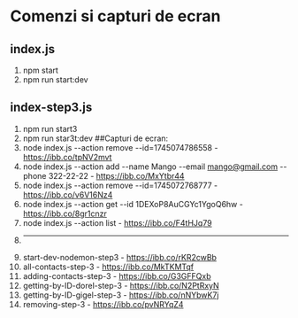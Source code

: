 # Comenzi si capturi de ecran
## index.js
  1. npm start
  2. npm run start:dev
## index-step3.js
  1. npm run start3
  2. npm run star3t:dev
##Capturi de ecran:
1. node index.js --action remove --id=1745074786558  -  https://ibb.co/tpNV2mvt
2. node index.js --action add --name Mango --email mango@gmail.com --phone 322-22-22  -  https://ibb.co/MxYtbr44
3. node index.js --action remove --id=1745072768777  -  https://ibb.co/v6V16Nz4
4. node index.js --action get --id 1DEXoP8AuCGYc1YgoQ6hw - https://ibb.co/8gr1cnzr
5. node index.js --action list  -  https://ibb.co/F4tHJq79
6. -------------------
7. start-dev-nodemon-step3  -  https://ibb.co/rKR2cwBb
8. all-contacts-step-3  -  https://ibb.co/MkTKMTqf
9. adding-contacts-step-3  -  https://ibb.co/G3GFFQxb
10. getting-by-ID-dorel-step-3  -  https://ibb.co/N2PtRxyN
11. getting-by-ID-gigel-step-3  -  https://ibb.co/nNYbwK7j
12. removing-step-3  -  https://ibb.co/pvNRYqZ4
